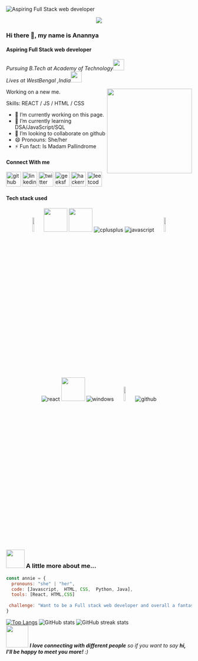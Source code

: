 ![Aspiring Full Stack web developer](https://cdn.videoplasty.com/animation/chill-coding-programming-lo-fi-animation-stock-animation-21874-1024x576.jpg)
<p align="center"><img src="https://i.imgur.com/A6bWGFl.gif"/></p>

###  Hi there 👋, my name is Anannya

#### **Aspiring Full Stack web developer**
<p><em>Pursuing B.Tech at Academy of Technology<img src="https://media.giphy.com/media/fYSnHlufseco8Fh93Z/giphy.gif" width="30"></br>Lives at WestBengal ,India<img src="https://media.giphy.com/media/WUlplcMpOCEmTGBtBW/giphy.gif" width="30"> 
</em></p>

Working on a new me.
  <img align='right' src="https://media.giphy.com/media/ieyl9zmCjO4b4t6qoY/giphy.gif" width="230">

Skills:  REACT / JS / HTML / CSS

- 🔭 I’m currently working on this page. 
- 🌱 I’m currently learning DSA/JavaScript/SQL 
- 👯 I’m looking to collaborate on github 
- 😄 Pronouns: She/her 
- ⚡ Fun fact: Is Madam Pallindrome
#### Connect With me

[<img src='https://cdn.jsdelivr.net/npm/simple-icons@3.0.1/icons/github.svg' alt='github' height='40'>](https://github.com/anannya07)  [<img src='https://cdn.jsdelivr.net/npm/simple-icons@3.0.1/icons/linkedin.svg' alt='linkedin' height='40'>](https://www.linkedin.com/in/anannya-guchait-14447b220/)  [<img src='https://cdn.jsdelivr.net/npm/simple-icons@3.0.1/icons/twitter.svg' alt='twitter' height='40'>](https://twitter.com/Anannya656648)  [<img src='https://cdn.jsdelivr.net/npm/simple-icons@3.0.1/icons/geeksforgeeks.svg' alt='geeksforgeeks' height='40'>](https://auth.geeksforgeeks.org/user/anannyagux72k)  [<img src='https://cdn.jsdelivr.net/npm/simple-icons@3.0.1/icons/hackerrank.svg' alt='hackerrank' height='40'>](https://www.hackerrank.com/anannyaguchait72)  [<img src='https://cdn.jsdelivr.net/npm/simple-icons@3.0.1/icons/leetcode.svg' alt='leetcode' height='40'>](https://leetcode.com/anannyaguchait72/)  

#### Tech stack used
<p align="center">
<code><img width="10%" src="https://www.vectorlogo.zone/logos/python/python-ar21.svg"></code>
        <img height="64px" src="https://cdn.svgporn.com/logos/css-3.svg">
        <img height="64px" src="https://cdn.svgporn.com/logos/html-5.svg">
<img src="https://img.shields.io/badge/C++-4B0082.svg?style=for-the-badge&logo=c%2B%2B&logoColor=4B0082&labelColor=ffffff" alt="cplusplus">
<img src="https://img.shields.io/badge/JS-f5f542.svg?style=for-the-badge&logo=javascript&logoColor=f5f542&labelColor=ffffff" alt="javascript">
<code><img width="10%" src="https://www.vectorlogo.zone/logos/java/java-ar21.svg"></code>
</p><br>
<p align="center">					    
<img src="https://img.shields.io/badge/react-61DAFB.svg?style=for-the-badge&logo=react&logoColor=61DAFB&labelColor=ffffff" alt="react">
        <img height="64px" src="https://cdn.svgporn.com/logos/visual-studio-code.svg">
<img src="https://img.shields.io/badge/windows-3795fa.svg?style=for-the-badge&logo=windows&logoColor=3795fa&labelColor=ffffff" alt="windows">
<code><img width="10%" src="https://www.vectorlogo.zone/logos/git-scm/git-scm-ar21.svg"></code>
<img src="https://img.shields.io/badge/github-black.svg?style=for-the-badge&logo=github&logoColor=black&labelColor=ffffff" alt="github">

</p><br>


### <img src="https://media.giphy.com/media/VgCDAzcKvsR6OM0uWg/giphy.gif" width="50"> A little more about me...  

```javascript
const annie = {
  pronouns: "she" | "her",
  code: [Javascript,  HTML, CSS,  Python, Java],
  tools: [React, HTML,CSS]
 
 challenge: "Want to be a Full stack web developer and overall a fantastic human being"
}
```


[![Top Langs](https://github-readme-stats.vercel.app/api/top-langs/?username=anannya07)](https://github.com/anuraghazra/github-readme-stats)
  ![GitHub stats](https://github-readme-stats.vercel.app/api?username=anannya07&show_icons=true)   ![GitHub streak stats](https://streak-stats.demolab.com/?user=anannya07)  
<img src="https://media.giphy.com/media/LnQjpWaON8nhr21vNW/giphy.gif" width="60"> <em><b>I love connecting with different people</b> so if you want to say <b>hi, I'll be happy to meet you more!</b> :)</em>






